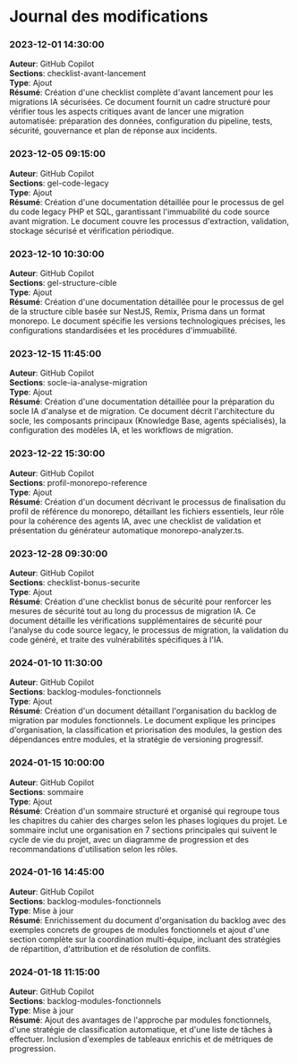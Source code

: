# Journal des modifications

### 2023-12-01 14:30:00
**Auteur**: GitHub Copilot  
**Sections**: checklist-avant-lancement  
**Type**: Ajout  
**Résumé**: Création d'une checklist complète d'avant lancement pour les migrations IA sécurisées. Ce document fournit un cadre structuré pour vérifier tous les aspects critiques avant de lancer une migration automatisée: préparation des données, configuration du pipeline, tests, sécurité, gouvernance et plan de réponse aux incidents.

### 2023-12-05 09:15:00
**Auteur**: GitHub Copilot  
**Sections**: gel-code-legacy  
**Type**: Ajout  
**Résumé**: Création d'une documentation détaillée pour le processus de gel du code legacy PHP et SQL, garantissant l'immuabilité du code source avant migration. Le document couvre les processus d'extraction, validation, stockage sécurisé et vérification périodique.

### 2023-12-10 10:30:00
**Auteur**: GitHub Copilot  
**Sections**: gel-structure-cible  
**Type**: Ajout  
**Résumé**: Création d'une documentation détaillée pour le processus de gel de la structure cible basée sur NestJS, Remix, Prisma dans un format monorepo. Le document spécifie les versions technologiques précises, les configurations standardisées et les procédures d'immuabilité.

### 2023-12-15 11:45:00
**Auteur**: GitHub Copilot  
**Sections**: socle-ia-analyse-migration  
**Type**: Ajout  
**Résumé**: Création d'une documentation détaillée pour la préparation du socle IA d'analyse et de migration. Ce document décrit l'architecture du socle, les composants principaux (Knowledge Base, agents spécialisés), la configuration des modèles IA, et les workflows de migration.

### 2023-12-22 15:30:00
**Auteur**: GitHub Copilot  
**Sections**: profil-monorepo-reference  
**Type**: Ajout  
**Résumé**: Création d'un document décrivant le processus de finalisation du profil de référence du monorepo, détaillant les fichiers essentiels, leur rôle pour la cohérence des agents IA, avec une checklist de validation et présentation du générateur automatique monorepo-analyzer.ts.

### 2023-12-28 09:30:00
**Auteur**: GitHub Copilot  
**Sections**: checklist-bonus-securite  
**Type**: Ajout  
**Résumé**: Création d'une checklist bonus de sécurité pour renforcer les mesures de sécurité tout au long du processus de migration IA. Ce document détaille les vérifications supplémentaires de sécurité pour l'analyse du code source legacy, le processus de migration, la validation du code généré, et traite des vulnérabilités spécifiques à l'IA.

### 2024-01-10 11:30:00
**Auteur**: GitHub Copilot  
**Sections**: backlog-modules-fonctionnels  
**Type**: Ajout  
**Résumé**: Création d'un document détaillant l'organisation du backlog de migration par modules fonctionnels. Le document explique les principes d'organisation, la classification et priorisation des modules, la gestion des dépendances entre modules, et la stratégie de versioning progressif.

### 2024-01-15 10:00:00
**Auteur**: GitHub Copilot  
**Sections**: sommaire  
**Type**: Ajout  
**Résumé**: Création d'un sommaire structuré et organisé qui regroupe tous les chapitres du cahier des charges selon les phases logiques du projet. Le sommaire inclut une organisation en 7 sections principales qui suivent le cycle de vie du projet, avec un diagramme de progression et des recommandations d'utilisation selon les rôles.

### 2024-01-16 14:45:00
**Auteur**: GitHub Copilot  
**Sections**: backlog-modules-fonctionnels  
**Type**: Mise à jour  
**Résumé**: Enrichissement du document d'organisation du backlog avec des exemples concrets de groupes de modules fonctionnels et ajout d'une section complète sur la coordination multi-équipe, incluant des stratégies de répartition, d'attribution et de résolution de conflits.

### 2024-01-18 11:15:00
**Auteur**: GitHub Copilot  
**Sections**: backlog-modules-fonctionnels  
**Type**: Mise à jour  
**Résumé**: Ajout des avantages de l'approche par modules fonctionnels, d'une stratégie de classification automatique, et d'une liste de tâches à effectuer. Inclusion d'exemples de tableaux enrichis et de métriques de progression.